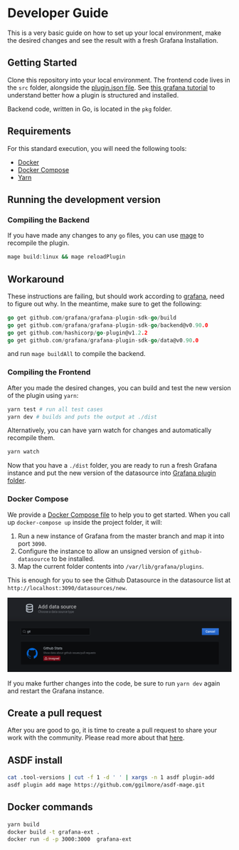 # Developer Guide

This is a very basic guide on how to set up your local environment, make the desired changes and see the result with a fresh Grafana Installation.

## Getting Started

Clone this repository into your local environment. The frontend code lives in the `src` folder, alongside the [plugin.json file](https://grafana.com/docs/grafana/latest/developers/plugins/metadata/). See [this grafana tutorial](https://grafana.com/docs/grafana/latest/developers/plugins/) to understand better how a plugin is structured and installed.

Backend code, written in Go, is located in the `pkg` folder.

## Requirements

For this standard execution, you will need the following tools:

- [Docker](https://docs.docker.com/get-docker/)
- [Docker Compose](https://docs.docker.com/compose/install/)
- [Yarn](https://classic.yarnpkg.com/en/docs/install)

## Running the development version

### Compiling the Backend

If you have made any changes to any `go` files, you can use [mage](https://github.com/magefile/mage) to recompile the plugin.

```sh
mage build:linux && mage reloadPlugin
```

## Workaround

These instructions are failing, but should work according to [grafana](https://github.com/grafana/grafana-plugin-sdk-go/tree/master/build), need to figure out why. 
In the meantime, make sure to get the following:
``` go
go get github.com/grafana/grafana-plugin-sdk-go/build
go get github.com/grafana/grafana-plugin-sdk-go/backend@v0.90.0
go get github.com/hashicorp/go-plugin@v1.2.2
go get github.com/grafana/grafana-plugin-sdk-go/data@v0.90.0
```

and run `mage buildAll` to compile the backend.

### Compiling the Frontend

After you made the desired changes, you can build and test the new version of the plugin using `yarn`:

```sh
yarn test # run all test cases
yarn dev # builds and puts the output at ./dist
```

Alternatively, you can have yarn watch for changes and automatically recompile them.

```sh
yarn watch
```

Now that you have a `./dist` folder, you are ready to run a fresh Grafana instance and put the new version of the datasource into [Grafana plugin folder](https://grafana.com/docs/grafana/latest/plugins/installation/).

### Docker Compose

We provide a [Docker Compose file](/docker-compose.yml) to help you to get started. When you call up `docker-compose up` inside the project folder, it will:

1. Run a new instance of Grafana from the master branch and map it into port `3090`.
1. Configure the instance to allow an unsigned version of `github-datasource` to be installed.
1. Map the current folder contents into `/var/lib/grafana/plugins`.

This is enough for you to see the Github Datasource in the datasource list at `http://localhost:3090/datasources/new`.

![Local Github Stats installation](./screenshots/local-plugin-install.png)

If you make further changes into the code, be sure to run `yarn dev` again and restart the Grafana instance.

## Create a pull request

After you are good to go, it is time to create a pull request to share your work with the community. Please read more about that [here](https://github.com/grafana/grafana/blob/master/contribute/create-pull-request.md).

## ASDF install

```sh
cat .tool-versions | cut -f 1 -d ' ' | xargs -n 1 asdf plugin-add
asdf plugin add mage https://github.com/ggilmore/asdf-mage.git
```

## Docker commands

```sh
yarn build
docker build -t grafana-ext .
docker run -d -p 3000:3000  grafana-ext
```
